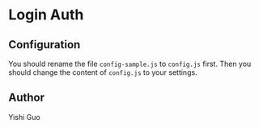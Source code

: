 # Login Auth

## Configuration
You should rename the file `config-sample.js` to `config.js` first.
Then you should change the content of `config.js` to your settings.

## Author
Yishi Guo
